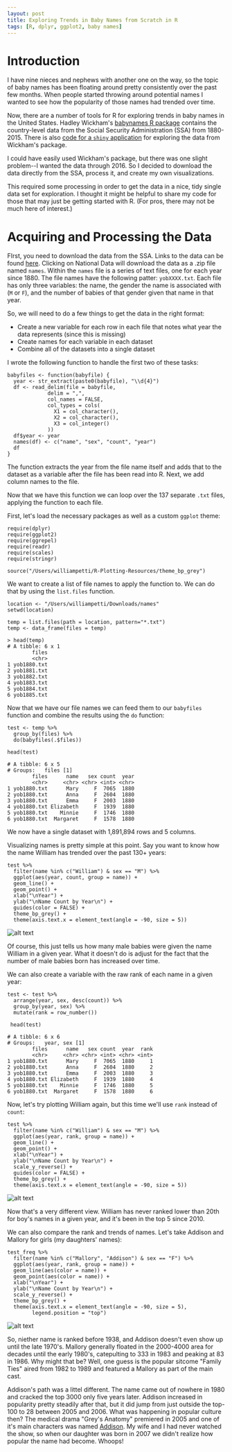 ```yaml
---
layout: post
title: Exploring Trends in Baby Names from Scratch in R
tags: [R, dplyr, ggplot2, baby names]
---
```


# Introduction

I have nine nieces and nephews with another one on the way, so the topic of baby names has been floating around pretty consistently over the past few months. When people started throwing around potential names I wanted to see how the popularity of those names had trended over time.

Now, there are a number of tools for R for exploring trends in baby names in the United States. Hadley Wickham's [babynames R package](https://cran.r-project.org/package=babynames) contains the country-level data from the Social Security Administration (SSA) from 1880-2015. There is also [code for a  `shiny` application](https://ntguardian.wordpress.com/2016/08/22/ssa-baby-names-visualization-with-r-and-shiny/) for exploring the data from Wickham's package.

I could have easily used Wickham's package, but there was one slight problem--I wanted the data through 2016.  So I decided to download the data directly from the SSA, process it, and create my own visualizations. 

This required some processing in order to get the data in a nice, tidy single data set for exploration. I thought it might be helpful to share my code for those that may just be getting started with R. (For pros, there may not be much here of interest.)

# Acquiring and Processing the Data

FIrst, you need to download the data from the SSA. Links to the data can be found [here](http://www.ssa.gov/oact/babynames/limits.html). Clicking on National Data will download the data as a .zip file named `names`. Within the `names` file is a series of text files, one for each year since 1880. The file names have the following patter: `yobXXXX.txt`. Each file has only three variables: the name, the gender the name is associated with (`M` or `F`), and the number of babies of that gender given that name in that year. 

So, we will need to do a few things to get the data in the right format:

- Create a new variable for each row in each file that notes what year the data represents (since this is missing)
- Create names for each variable in each dataset
- Combine all of the datasets into a single dataset

I wrote the following function to handle the first two of these tasks:

```
babyfiles <- function(babyfile) {
  year <- str_extract(paste0(babyfile), "\\d{4}")
  df <- read_delim(file = babyfile, 
             delim = ",", 
             col_names = FALSE, 
             col_types = cols(
               X1 = col_character(),
               X2 = col_character(),
               X3 = col_integer()
             ))
  df$year <- year
  names(df) <- c("name", "sex", "count", "year")
  df
}
```
The function extracts the year from the file name itself and adds that to the dataset as a variable after the file has been read into R. Next, we add column names to the file.

Now that we have this function we can loop over the 137 separate `.txt` files, applying the function to each file.

First, let's load the necessary packages as well as a custom `ggplot` theme:

```
require(dplyr)
require(ggplot2)
require(ggrepel)
require(readr)
require(scales)
require(stringr) 

source("/Users/williampetti/R-Plotting-Resources/theme_bp_grey")

```
We want to create a list of file names to apply the function to. We can do that by using the `list.files` function. 

```
location <- "/Users/williampetti/Downloads/names"
setwd(location)

temp = list.files(path = location, pattern="*.txt")
temp <- data_frame(files = temp)

> head(temp)
# A tibble: 6 x 1
        files
        <chr>
1 yob1880.txt
2 yob1881.txt
3 yob1882.txt
4 yob1883.txt
5 yob1884.txt
6 yob1885.txt

````
Now that we have our file names we can feed them to our `babyfiles` function and combine the results using the `do` function:

```
test <- temp %>%
  group_by(files) %>%
  do(babyfiles(.$files))
  
head(test)

# A tibble: 6 x 5
# Groups:   files [1]
        files      name   sex count  year
        <chr>     <chr> <chr> <int> <chr>
1 yob1880.txt      Mary     F  7065  1880
2 yob1880.txt      Anna     F  2604  1880
3 yob1880.txt      Emma     F  2003  1880
4 yob1880.txt Elizabeth     F  1939  1880
5 yob1880.txt    Minnie     F  1746  1880
6 yob1880.txt  Margaret     F  1578  1880
```
We now have a single dataset with 1,891,894 rows and 5 columns. 

Visualizing names is pretty simple at this point. Say you want to know how the name William has trended over the past 130+ years:

```
test %>%
  filter(name %in% c("William") & sex == "M") %>%
  ggplot(aes(year, count, group = name)) +
  geom_line() +
  geom_point() +
  xlab("\nYear") +
  ylab("\nName Count by Year\n") +
  guides(color = FALSE) + 
  theme_bp_grey() +
  theme(axis.text.x = element_text(angle = -90, size = 5))
  ```
  
![alt text](https://github.com/BillPetti/BillPetti.github.io/blob/master/_posts/william_count.png?raw=true "william_count")

Of course, this just tells us how many male babies were given the name William in a given year. What it doesn't do is adjust for the fact that the number of male babies born has increased over time.

We can also create a variable with the raw rank of each name in a given year:

```
test <- test %>%
  arrange(year, sex, desc(count)) %>%
  group_by(year, sex) %>%
  mutate(rank = row_number())
  
 head(test)

# A tibble: 6 x 6
# Groups:   year, sex [1]
        files      name   sex count  year  rank
        <chr>     <chr> <chr> <int> <chr> <int>
1 yob1880.txt      Mary     F  7065  1880     1
2 yob1880.txt      Anna     F  2604  1880     2
3 yob1880.txt      Emma     F  2003  1880     3
4 yob1880.txt Elizabeth     F  1939  1880     4
5 yob1880.txt    Minnie     F  1746  1880     5
6 yob1880.txt  Margaret     F  1578  1880     6
```
  
Now, let's try plotting William again, but this time we'll use `rank` instead of `count`:

```
test %>%
  filter(name %in% c("William") & sex == "M") %>%
  ggplot(aes(year, rank, group = name)) +
  geom_line() +
  geom_point() +
  xlab("\nYear") +
  ylab("\nName Count by Year\n") +
  scale_y_reverse() +
  guides(color = FALSE) + 
  theme_bp_grey() +
  theme(axis.text.x = element_text(angle = -90, size = 5))  
  ```
  
![alt text](https://github.com/BillPetti/BillPetti.github.io/blob/master/_posts/william_rank.png?raw=true "william_rank")

Now that's a very different view. William has never ranked lower than 20th for boy's names in a given year, and it's been in the top 5 since 2010.

We can also compare the rank and trends of names. Let's take Addison and Mallory for girls (my daughters' names):

```
test_freq %>%
  filter(name %in% c("Mallory", "Addison") & sex == "F") %>%
  ggplot(aes(year, rank, group = name)) +
  geom_line(aes(color = name)) +
  geom_point(aes(color = name)) +
  xlab("\nYear") +
  ylab("\nName Count by Year\n") +
  scale_y_reverse() +
  theme_bp_grey() +
  theme(axis.text.x = element_text(angle = -90, size = 5), 
        legend.position = "top")  
```
![alt text](https://github.com/BillPetti/BillPetti.github.io/blob/master/_posts/girls_rank.png?raw=true "girls_rank")

So, niether name is ranked before 1938, and Addison doesn't even show up until the late 1970's. Mallory generally floated in the 2000-4000 area for decades until the early 1980's, catepulting to 333 in 1983 and peaking at 83 in 1986. Why might that be? Well, one guess is the popular sitcome "Family Ties" aired from 1982 to 1989 and featured a Mallory as part of the main cast.

Addison's path was a littel different. The name came out of nowhere in 1980 and cracked the top 3000 only five years later. Addison increased in popularity pretty steadily after that, but it did jump from just outside the top-100 to 28 between 2005 and 2006. What was happening in popular culture then? The medical drama "Grey's Anatomy" premiered in 2005 and one of it's main characters was named [Addison](https://en.wikipedia.org/wiki/Addison_Montgomery). My wife and I had never watched the show, so when our daughter was born in 2007 we didn't realize how popular the name had become. Whoops!